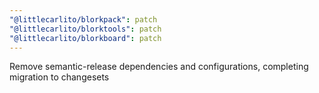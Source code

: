 ```yaml
---
"@littlecarlito/blorkpack": patch
"@littlecarlito/blorktools": patch
"@littlecarlito/blorkboard": patch
---
```


Remove semantic-release dependencies and configurations, completing migration to changesets 